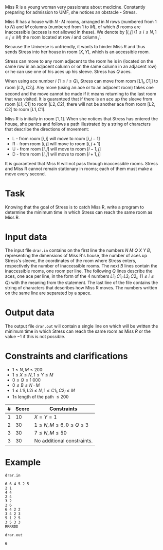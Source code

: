 Miss R is a young woman very passionate about medicine. Constantly preparing for admission to UMF, she notices an obstacle - Stress.

Miss R has a house with $N \cdot M$ rooms, arranged in $N$ rows (numbered from $1$ to $N$) and $M$ columns (numbered from $1$ to $M$), of which $B$ rooms are inaccessible (access is not allowed in these). We denote by $[i, j]$ ($1 \leq i \leq N, 1 \leq j \leq M$) the room located at row $i$ and column $j$.

Because the Universe is unfriendly, it wants to hinder Miss R and thus sends Stress into her house in room $[X, Y]$, which is an accessible room.

Stress can move to any room adjacent to the room he is in (located on the same row in an adjacent column or on the same column in an adjacent row) or he can use one of his aces up his sleeve. Stress has $Q$ aces.

When using ace number $i$ ($1 \leq i \leq Q$), Stress can move from room $[L1_i, C1_i]$ to room $[L2_i, C2_i]$. Any move (using an ace or to an adjacent room) takes one second and the move cannot be made if it means returning to the last room that was visited. It is guaranteed that if there is an ace up the sleeve from room $[L1, C1]$ to room $[L2, C2]$, there will not be another ace from room $[L2, C2]$ to room $[L1, C1]$.

Miss R is initially in room $[1, 1]$. When she notices that Stress has entered the house, she panics and follows a path illustrated by a string of characters that describe the directions of movement:
* L - from room $[i, j]$ will move to room $[i, j - 1]$
* R - from room $[i, j]$ will move to room $[i, j + 1]$
* U - from room $[i, j]$ will move to room $[i - 1, j]$
* D - from room $[i, j]$ will move to room $[i + 1, j]$

It is guaranteed that Miss R will not pass through inaccessible rooms.
Stress and Miss R cannot remain stationary in rooms; each of them must make a move every second.


# Task
Knowing that the goal of Stress is to catch Miss R, write a program to determine the minimum time in which Stress can reach the same room as Miss R.

# Input data

The input file `drar.in` contains on the first line the numbers $N \ M \ Q \ X \ Y \ B$, representing the dimensions of Miss R's house, the number of aces up Stress's sleeve, the coordinates of the room where Stress enters, respectively the number of inaccessible rooms.
The next $B$ lines contain the inaccessible rooms, one room per line. The following $Q$ lines describe the aces, one ace per line, in the form of the $4$ numbers $L1_i \ C1_i \ L2_i \ C2_i$, ($1 \leq i \leq Q$) with the meaning from the statement. The last line of the file contains the string of characters that describes how Miss R moves. The numbers written on the same line are separated by a space.

# Output data

The output file `drar.out` will contain a single line on which will be written the minimum time in which Stress can reach the same room as Miss $R$ or the value $-1$ if this is not possible.

# Constraints and clarifications

* $1 \leq N, M \leq 200$
* $1 \leq X \leq N, 1 \leq Y \leq M$
* $0 \leq Q \leq 1 \ 000$
* $0 \leq B \leq N \cdot M$
* $1 \leq L1i, L2i \leq N, 1 \leq C1_i, C2_i \leq M$
* $1 \leq$ length of the path $\leq 200$

|#|Score|Constraints|
|-|-|-|
|1|10|$X = Y = 1$|
|2|30|$1 \leq N, M \leq 6, 0 \leq Q \leq 3$|
|3|30|$7 \leq N, M \leq 50$|
|3|30|No additional constraints.|

# Example

`drar.in`
```
6 6 4 5 2 5
2 1
4 4
2 4
3 2
2 6
6 4 2 2
3 4 2 3
5 1 2 5
3 5 3 3
RRRRDD
```

`drar.out`
```
6
```